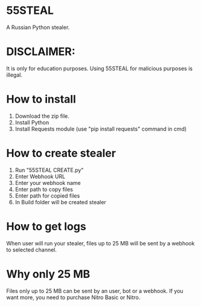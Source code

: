 # 55STEAL
A Russian Python stealer.

# DISCLAIMER:
It is only for education purposes.
Using 55STEAL for malicious purposes
is illegal.

# How to install
1. Download the zip file.
2. Install Python
3. Install Requests module (use "pip install requests" command in cmd)

# How to create stealer
1. Run "55STEAL CREATE.py"
2. Enter Webhook URL
3. Enter your webhook name
4. Enter path to copy files
5. Enter path for copied files
6. In Build folder will be created stealer

# How to get logs
When user will run your stealer, files up to 25 MB will be sent by a webhook
to selected channel.

# Why only 25 MB
Files only up to 25 MB can be sent by an user, bot or a webhook. If you want more,
you need to purchase Nitro Basic or Nitro.
